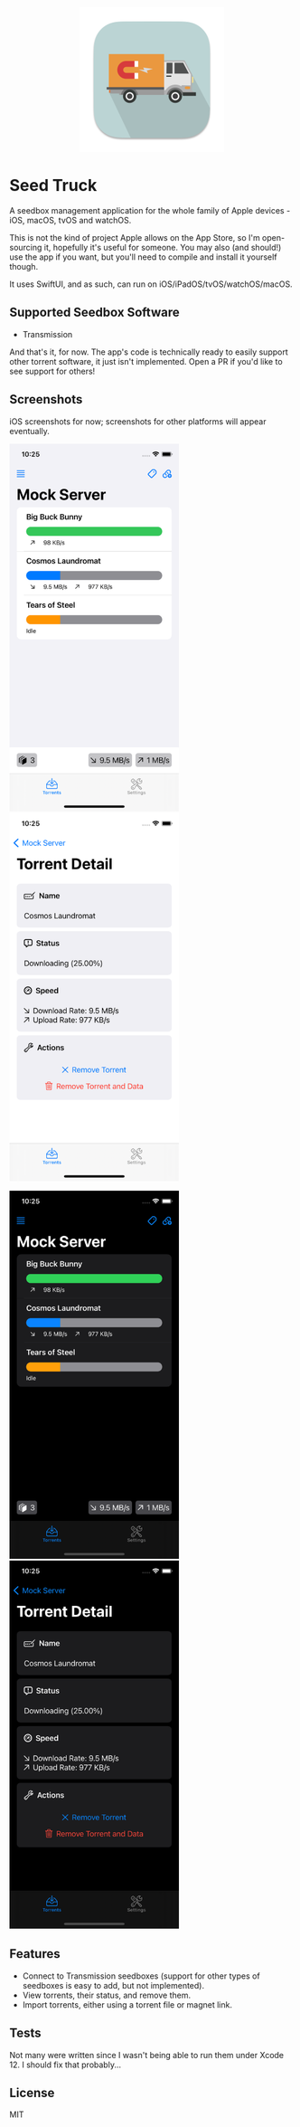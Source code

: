 <p align="center">
  <img width="256" height="256" src="https://raw.githubusercontent.com/edualm/SeedTruck/main/macOS/Assets.xcassets/AppIcon.appiconset/icon_512x512@2x.png">
</p>

# Seed Truck

A seedbox management application for the whole family of Apple devices - iOS, macOS, tvOS and watchOS.

This is not the kind of project Apple allows on the App Store, so I'm open-sourcing it, hopefully it's useful for someone. You may also (and should!) use the app if you want, but you'll need to compile and install it yourself though.

It uses SwiftUI, and as such, can run on iOS/iPadOS/tvOS/watchOS/macOS.

## Supported Seedbox Software

 - Transmission
 
 And that's it, for now. The app's code is technically ready to easily support other torrent software, it just isn't implemented. Open a PR if you'd like to see support for others! 

## Screenshots

iOS screenshots for now; screenshots for other platforms will appear eventually.

<img width="300" src="https://raw.githubusercontent.com/edualm/SeedTruck/main/Screenshots/Torrent%20Listing%20-%20Light.png">&nbsp;&nbsp;&nbsp;<img width="300" src="https://raw.githubusercontent.com/edualm/SeedTruck/main/Screenshots/Torrent%20Detail%20-%20Light.png">

<img width="300" src="https://raw.githubusercontent.com/edualm/SeedTruck/main/Screenshots/Torrent%20Listing%20-%20Dark.png">&nbsp;&nbsp;&nbsp;<img width="300" src="https://raw.githubusercontent.com/edualm/SeedTruck/main/Screenshots/Torrent%20Detail%20-%20Dark.png">

## Features

 - Connect to Transmission seedboxes (support for other types of seedboxes is easy to add, but not implemented).
 - View torrents, their status, and remove them.
 - Import torrents, either using a torrent file or magnet link.

## Tests

Not many were written since I wasn't being able to run them under Xcode 12. I should fix that probably...

## License

MIT
